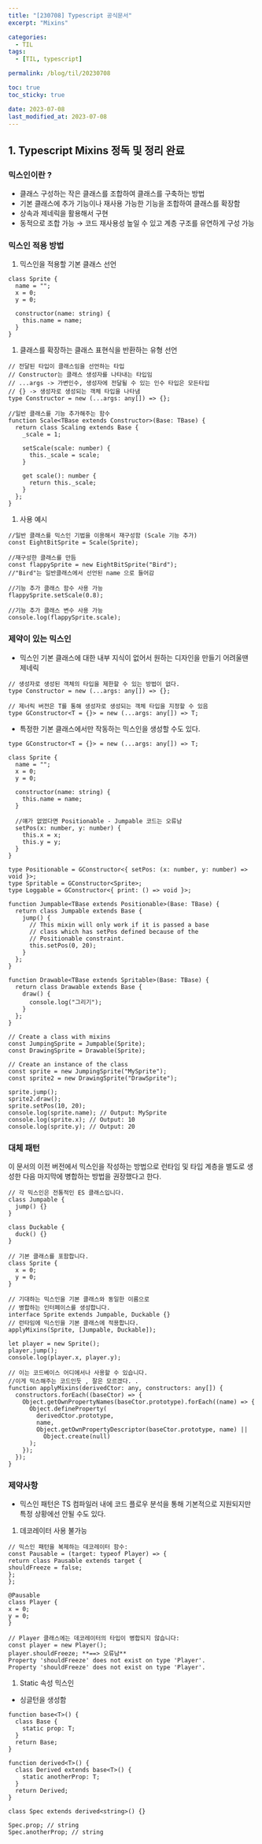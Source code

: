 ```yaml
---
title: "[230708] Typescript 공식문서"
excerpt: "Mixins"

categories:
  - TIL
tags:
  - [TIL, typescript]

permalink: /blog/til/20230708

toc: true
toc_sticky: true

date: 2023-07-08
last_modified_at: 2023-07-08
---
```


## 1. Typescript Mixins 정독 및 정리 완료

### 믹스인이란 ?

- 클래스 구성하는 작은 클래스를 조합하여 클래스를 구축하는 방법
- 기본 클래스에 추가 기능이나 재사용 가능한 기능을 조합하여 클래스를 확장함
- 상속과 제네릭을 활용해서 구현
- 동적으로 조합 가능 → 코드 재사용성 높일 수 있고 계층 구조를 유연하게 구성 가능

### 믹스인 적용 방법

1. 믹스인을 적용할 기본 클래스 선언

```tsx
class Sprite {
  name = "";
  x = 0;
  y = 0;

  constructor(name: string) {
    this.name = name;
  }
}
```

1. 클래스를 확장하는 클래스 표현식을 반환하는 유형 선언

```tsx
// 전달된 타입이 클래스임을 선언하는 타입
// Constructor는 클래스 생성자를 나타내는 타입임
// ...args -> 가변인수, 생성자에 전달될 수 있는 인수 타입은 모든타입
// {} -> 생성자로 생성되는 객체 타입을 나타냄
type Constructor = new (...args: any[]) => {};

//일반 클래스를 기능 추가해주는 함수
function Scale<TBase extends Constructor>(Base: TBase) {
  return class Scaling extends Base {
    _scale = 1;

    setScale(scale: number) {
      this._scale = scale;
    }

    get scale(): number {
      return this._scale;
    }
  };
}
```

1. 사용 예시

```tsx
//일반 클래스를 믹스인 기법을 이용해서 재구성함 (Scale 기능 추가)
const EightBitSprite = Scale(Sprite);

//재구성한 클래스를 만듬
const flappySprite = new EightBitSprite("Bird");
//"Bird"는 일반클래스에서 선언된 name 으로 들어감

//기능 추가 클래스 함수 사용 가능
flappySprite.setScale(0.8);

//기능 추가 클래스 변수 사용 가능
console.log(flappySprite.scale);
```

### 제약이 있는 믹스인

- 믹스인 기본 클래스에 대한 내부 지식이 없어서 원하는 디자인을 만들기 어려울땐 제네릭

```tsx
// 생성자로 생성된 객체의 타입을 제한할 수 있는 방법이 없다.
type Constructor = new (...args: any[]) => {};

// 제너릭 버전은 T를 통해 생성자로 생성되는 객체 타입을 지정할 수 있음
type GConstructor<T = {}> = new (...args: any[]) => T;
```

- 특정한 기본 클래스에서만 작동하는 믹스인을 생성할 수도 있다.

```tsx
type GConstructor<T = {}> = new (...args: any[]) => T;

class Sprite {
  name = "";
  x = 0;
  y = 0;

  constructor(name: string) {
    this.name = name;
  }

  //얘가 없었다면 Positionable - Jumpable 코드는 오류남
  setPos(x: number, y: number) {
    this.x = x;
    this.y = y;
  }
}

type Positionable = GConstructor<{ setPos: (x: number, y: number) => void }>;
type Spritable = GConstructor<Sprite>;
type Loggable = GConstructor<{ print: () => void }>;

function Jumpable<TBase extends Positionable>(Base: TBase) {
  return class Jumpable extends Base {
    jump() {
      // This mixin will only work if it is passed a base
      // class which has setPos defined because of the
      // Positionable constraint.
      this.setPos(0, 20);
    }
  };
}

function Drawable<TBase extends Spritable>(Base: TBase) {
  return class Drawable extends Base {
    draw() {
      console.log("그리기");
    }
  };
}

// Create a class with mixins
const JumpingSprite = Jumpable(Sprite);
const DrawingSprite = Drawable(Sprite);

// Create an instance of the class
const sprite = new JumpingSprite("MySprite");
const sprite2 = new DrawingSprite("DrawSprite");

sprite.jump();
sprite2.draw();
sprite.setPos(10, 20);
console.log(sprite.name); // Output: MySprite
console.log(sprite.x); // Output: 10
console.log(sprite.y); // Output: 20
```

### 대체 패턴

이 문서의 이전 버전에서 믹스인을 작성하는 방법으로 런타임 및 타입 계층을 별도로 생성한 다음 마지막에 병합하는 방법을 권장했다고 한다.

```tsx
// 각 믹스인은 전통적인 ES 클래스입니다.
class Jumpable {
  jump() {}
}

class Duckable {
  duck() {}
}

// 기본 클래스를 포함합니다.
class Sprite {
  x = 0;
  y = 0;
}

// 기대하는 믹스인을 기본 클래스와 동일한 이름으로
// 병합하는 인터페이스를 생성합니다.
interface Sprite extends Jumpable, Duckable {}
// 런타임에 믹스인을 기본 클래스에 적용합니다.
applyMixins(Sprite, [Jumpable, Duckable]);

let player = new Sprite();
player.jump();
console.log(player.x, player.y);

// 이는 코드베이스 어디에서나 사용할 수 있습니다.
//이게 믹스해주는 코드인듯 , 잘은 모르겠다. .
function applyMixins(derivedCtor: any, constructors: any[]) {
  constructors.forEach((baseCtor) => {
    Object.getOwnPropertyNames(baseCtor.prototype).forEach((name) => {
      Object.defineProperty(
        derivedCtor.prototype,
        name,
        Object.getOwnPropertyDescriptor(baseCtor.prototype, name) ||
          Object.create(null)
      );
    });
  });
}
```

### 제약사항

- 믹스인 패턴은 TS 컴파일러 내에 코드 플로우 분석을 통해 기본적으로 지원되지만 특정 상황에선 안될 수도 있다.

1. 데코레이터 사용 불가능

```tsx
// 믹스인 패턴을 복제하는 데코레이터 함수:
const Pausable = (target: typeof Player) => {
return class Pausable extends target {
shouldFreeze = false;
};
};

@Pausable
class Player {
x = 0;
y = 0;
}

// Player 클래스에는 데코레이터의 타입이 병합되지 않습니다:
const player = new Player();
player.shouldFreeze; **==> 오류남**
Property 'shouldFreeze' does not exist on type 'Player'.
Property 'shouldFreeze' does not exist on type 'Player'.

```

1. Static 속성 믹스인

- 싱글턴을 생성함

```tsx
function base<T>() {
  class Base {
    static prop: T;
  }
  return Base;
}

function derived<T>() {
  class Derived extends base<T>() {
    static anotherProp: T;
  }
  return Derived;
}

class Spec extends derived<string>() {}

Spec.prop; // string
Spec.anotherProp; // string
```
